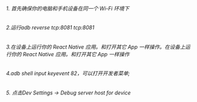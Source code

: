 ###### 1. 首先确保你的电脑和手机设备在同一个 Wi-Fi 环境下
###### 2.运行adb reverse tcp:8081 tcp:8081
###### 3.在设备上运行你的 React Native 应用。和打开其它 App 一样操作。在设备上运行你的 React Native 应用。和打开其它 App 一样操作
###### 4.adb shell input keyevent 82，可以打开开发者菜单;
###### 5. 点击Dev Settings -> Debug server host for device